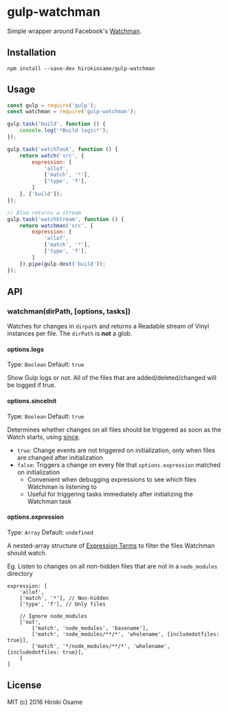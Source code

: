 # gulp-watchman
Simple wrapper around Facebook's [Watchman](https://facebook.github.io/watchman/).

## Installation

```
npm install --save-dev hirokiosame/gulp-watchman
```

## Usage

```js
const gulp = require('gulp');
const watchman = require('gulp-watchman');

gulp.task('build', function () {
	console.log('*Build logic*');
});

gulp.task('watchTask', function () {
	return watch('src', {
		expression: [
			'allof',
			['match', '*'],
			['type', 'f'],
		]
	}, ['build']);
});

// Also returns a stream
gulp.task('watchStream', function () {
	return watchman('src', {
		expression: [
			'allof',
			['match', '*'],
			['type', 'f'],
		]
	}).pipe(gulp.dest('build'));
});
```

## API

### watchman(dirPath, [options, tasks])
Watches for changes in `dirpath` and returns a Readable stream of Vinyl instances per file. The `dirPath` is **not** a glob.



#### options.logs
Type: `Boolean`
Default: `true`

Show Gulp logs or not. All of the files that are added/deleted/changed will be logged if true.

#### options.sinceInit
Type: `Boolean`
Default: `true`

Determines whether changes on all files should be triggered as soon as the Watch starts, using [since](
https://facebook.github.io/watchman/docs/cmd/since.html).

- `true`: Change events are not triggered on initialization, only when files are changed after initialization
- `false`: Triggers a change on every file that `options.expression` matched on initialization
	- Convenient when debugging expressions to see which files Watchman is listening to
	- Useful for triggering tasks immediately after initializing the Watchman task

#### options.expression
Type: `Array`
Default: `undefined`

A nested-array structure of [Expression Terms](https://facebook.github.io/watchman/docs/expr/allof.html) to filter the files Watchman should watch.

Eg. Listen to changes on all non-hidden files that are not in a `node_modules` directory
```
expression: [
	'allof',
	['match', '*'], // Non-hidden
	['type', 'f'], // Only files

	// Ignore node_modules
	['not',
		['match', 'node_modules', 'basename'],
		['match', 'node_modules/**/*', 'wholename', {includedotfiles: true}],
		['match', '*/node_modules/**/*', 'wholename', {includedotfiles: true}],
	]
]
```

## License

MIT (c) 2016 Hiroki Osame